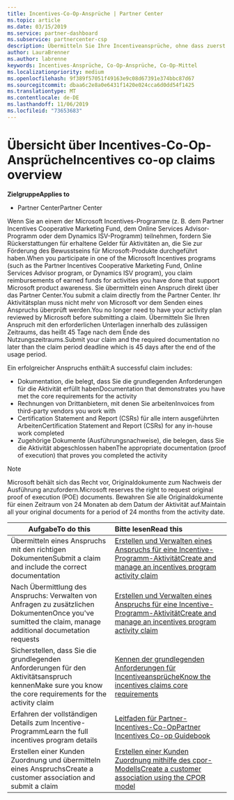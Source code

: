 ```yaml
---
title: Incentives-Co-Op-Ansprüche | Partner Center
ms.topic: article
ms.date: 03/15/2019
ms.service: partner-dashboard
ms.subservice: partnercenter-csp
description: Übermitteln Sie Ihre Incentiveansprüche, ohne dass zuerst Ihr Aktivitätsplan überprüft werden muss.
author: LauraBrenner
ms.author: labrenne
keywords: Incentives-Ansprüche, Co-Op-Ansprüche, Co-Op-Mittel
ms.localizationpriority: medium
ms.openlocfilehash: 9f389f57051f49163e9c08d67391e374bbc87d67
ms.sourcegitcommit: dbaa6c2e8a0e6431f1420e024cca6d0dd54f1425
ms.translationtype: MT
ms.contentlocale: de-DE
ms.lasthandoff: 11/06/2019
ms.locfileid: "73653683"
---
```

# <a name="incentives-co-op-claims-overview"></a><span data-ttu-id="30b42-104">Übersicht über Incentives-Co-Op-Ansprüche</span><span class="sxs-lookup"><span data-stu-id="30b42-104">Incentives co-op claims overview</span></span>

<span data-ttu-id="30b42-105">**Zielgruppe**</span><span class="sxs-lookup"><span data-stu-id="30b42-105">**Applies to**</span></span>

- <span data-ttu-id="30b42-106">Partner Center</span><span class="sxs-lookup"><span data-stu-id="30b42-106">Partner Center</span></span>

<span data-ttu-id="30b42-107">Wenn Sie an einem der Microsoft Incentives-Programme (z. B. dem Partner Incentives Cooperative Marketing Fund, dem Online Services Advisor-Programm oder dem Dynamics ISV-Programm) teilnehmen, fordern Sie Rückerstattungen für erhaltene Gelder für Aktivitäten an, die Sie zur Förderung des Bewusstseins für Microsoft-Produkte durchgeführt haben.</span><span class="sxs-lookup"><span data-stu-id="30b42-107">When you participate in one of the Microsoft Incentives programs (such as the Partner Incentives Cooperative Marketing Fund, Online Services Advisor program, or Dynamics ISV program), you claim reimbursements of earned funds for activities you have done that support Microsoft product awareness.</span></span> <span data-ttu-id="30b42-108">Sie übermitteln einen Anspruch direkt über das Partner Center.</span><span class="sxs-lookup"><span data-stu-id="30b42-108">You submit a claim directly from the Partner Center.</span></span> <span data-ttu-id="30b42-109">Ihr Aktivitätsplan muss nicht mehr von Microsoft vor dem Senden eines Anspruchs überprüft werden.</span><span class="sxs-lookup"><span data-stu-id="30b42-109">You no longer need to have your activity plan reviewed by Microsoft before submitting a claim.</span></span> <span data-ttu-id="30b42-110">Übermitteln Sie Ihren Anspruch mit den erforderlichen Unterlagen innerhalb des zulässigen Zeitraums, das heißt 45 Tage nach dem Ende des Nutzungszeitraums.</span><span class="sxs-lookup"><span data-stu-id="30b42-110">Submit your claim and the required documentation no later than the claim period deadline which is 45 days after the end of the usage period.</span></span> 

<span data-ttu-id="30b42-111">Ein erfolgreicher Anspruchs enthält:</span><span class="sxs-lookup"><span data-stu-id="30b42-111">A successful claim includes:</span></span>

- <span data-ttu-id="30b42-112">Dokumentation, die belegt, dass Sie die grundlegenden Anforderungen für die Aktivität erfüllt haben</span><span class="sxs-lookup"><span data-stu-id="30b42-112">Documentation that demonstrates you have met the core requirements for the activity</span></span>
- <span data-ttu-id="30b42-113">Rechnungen von Drittanbietern, mit denen Sie arbeiten</span><span class="sxs-lookup"><span data-stu-id="30b42-113">Invoices from third-party vendors you work with</span></span>
- <span data-ttu-id="30b42-114">Certification Statement and Report (CSRs) für alle intern ausgeführten Arbeiten</span><span class="sxs-lookup"><span data-stu-id="30b42-114">Certification Statement and Report (CSRs) for any in-house work completed</span></span>
- <span data-ttu-id="30b42-115">Zugehörige Dokumente (Ausführungsnachweise), die belegen, dass Sie die Aktivität abgeschlossen haben</span><span class="sxs-lookup"><span data-stu-id="30b42-115">The appropriate documentation (proof of execution) that proves you completed the activity</span></span> 

>[!NOTE]
><span data-ttu-id="30b42-116">Microsoft behält sich das Recht vor, Originaldokumente zum Nachweis der Ausführung anzufordern.</span><span class="sxs-lookup"><span data-stu-id="30b42-116">Microsoft reserves the right to request original proof of execution (POE) documents.</span></span> <span data-ttu-id="30b42-117">Bewahren Sie alle Originaldokumente für einen Zeitraum von 24 Monaten ab dem Datum der Aktivität auf.</span><span class="sxs-lookup"><span data-stu-id="30b42-117">Maintain all your original documents for a period of 24 months from the activity date.</span></span> 

|<span data-ttu-id="30b42-118">**Aufgabe**</span><span class="sxs-lookup"><span data-stu-id="30b42-118">**To do this**</span></span>   |<span data-ttu-id="30b42-119">**Bitte lesen**</span><span class="sxs-lookup"><span data-stu-id="30b42-119">**Read this**</span></span>   |
|-----------------|:--------------------------------------|
|<span data-ttu-id="30b42-120">Übermitteln eines Anspruchs mit den richtigen Dokumenten</span><span class="sxs-lookup"><span data-stu-id="30b42-120">Submit a claim and include the correct documentation</span></span>|[<span data-ttu-id="30b42-121">Erstellen und Verwalten eines Anspruchs für eine Incentive-Programm-Aktivität</span><span class="sxs-lookup"><span data-stu-id="30b42-121">Create and manage an incentives program activity claim</span></span>](create-incentives-claims.md)|
|<span data-ttu-id="30b42-122">Nach Übermittlung des Anspruchs: Verwalten von Anfragen zu zusätzlichen Dokumenten</span><span class="sxs-lookup"><span data-stu-id="30b42-122">Once you've sumitted the claim, manage additional documetation requests</span></span>|[<span data-ttu-id="30b42-123">Erstellen und Verwalten eines Anspruchs für eine Incentive-Programm-Aktivität</span><span class="sxs-lookup"><span data-stu-id="30b42-123">Create and manage an incentives program activity claim</span></span>](create-incentives-claims.md)  |
|<span data-ttu-id="30b42-124">Sicherstellen, dass Sie die grundlegenden Anforderungen für den Aktivitätsanspruch kennen</span><span class="sxs-lookup"><span data-stu-id="30b42-124">Make sure you know the core requirements for the activity claim</span></span>|[<span data-ttu-id="30b42-125">Kennen der grundlegenden Anforderungen für Incentiveansprüche</span><span class="sxs-lookup"><span data-stu-id="30b42-125">Know the incentives claims core requirements</span></span>](core-requirements.md)   |
|<span data-ttu-id="30b42-126">Erfahren der vollständigen Details zum Incentive-Programm</span><span class="sxs-lookup"><span data-stu-id="30b42-126">Learn the full incentives program details</span></span>|[<span data-ttu-id="30b42-127">Leitfaden für Partner-Incentives-Co-Op</span><span class="sxs-lookup"><span data-stu-id="30b42-127">Partner Incentives Co-op Guidebook</span></span>](https://assets.microsoft.com/coop-guidebook.pdf)
|<span data-ttu-id="30b42-128">Erstellen einer Kunden Zuordnung und übermitteln eines Anspruchs</span><span class="sxs-lookup"><span data-stu-id="30b42-128">Create a customer association and submit a claim</span></span> |[<span data-ttu-id="30b42-129">Erstellen einer Kunden Zuordnung mithilfe des cpor-Modells</span><span class="sxs-lookup"><span data-stu-id="30b42-129">Create a customer association using the CPOR model</span></span>](submit-osa-claim.md)|
                                                                                 
                                   
